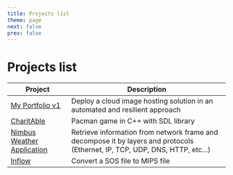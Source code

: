```yaml
---
title: Projects list
theme: page
next: false
prev: false
---
```


# Projects list

| Project | Description | 
| --- | --- |
| [My Portfolio v1](/projects/portfolio.md) | Deploy a cloud image hosting solution in an automated and resilient approach |
| [CharitAble](/projects/CharitAble) | Pacman game in C++ with SDL library |
| [Nimbus Weather Application](/projects/weatherapp) | Retrieve information from network frame and decompose it by layers and protocols (Ethernet, IP, TCP, UDP, DNS, HTTP, etc...) |
| [Inflow](/projects/inflow) | Convert a SOS file to MIPS file |